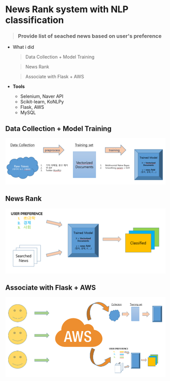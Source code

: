 # News Rank system with NLP classification
> ### Provide list of seached news based on user's preference

- What i did
	> Data Collection + Model Training
	
	> News Rank
	
	> Associate with Flask + AWS

- **Tools**
  - Selenium, Naver API
  - Scikit-learn, KoNLPy
  - Flask, AWS
  - MySQL

  
## Data Collection + Model Training

<img src='img/news_rec.png'>

## News Rank

<img src='img/news_rank.PNG'>

## Associate with Flask + AWS

<img src='img/news_aws.PNG'>